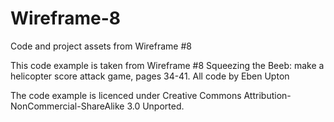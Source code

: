 # Wireframe-8
Code and project assets from Wireframe #8

This code example is taken from Wireframe #8 Squeezing the Beeb: make a helicopter score attack game, pages 34-41. All code by Eben Upton

The code example is licenced under Creative Commons Attribution-NonCommercial-ShareAlike 3.0 Unported.
